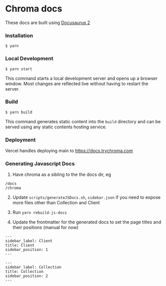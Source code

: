 # Chroma docs

These docs are built using [Docusaurus 2](https://docusaurus.io/)

### Installation

```
$ yarn
```

### Local Development

```
$ yarn start
```

This command starts a local development server and opens up a browser window. Most changes are reflected live without having to restart the server.

### Build

```
$ yarn build
```

This command generates static content into the `build` directory and can be served using any static contents hosting service.

### Deployment

Vercel handles deploying main to https://docs.trychroma.com

### Generating Javascript Docs

1. Have chroma as a sibling to the the docs dir, eg 
```
/docs
/chroma
```

2. Update `scripts/generateJSDocs.sh`, `sidebar.json` if you need to expose more files other than Collection and Client

3. Run `yarn rebuild-js-docs`

4. Update the frontmatter for the generated docs to set the page titles and their positions (manual for now)

```
---
sidebar_label: Client
title: Client
sidebar_position: 1
---
```
```
---
sidebar_label: Collection
title: Collection
sidebar_position: 2
---
```